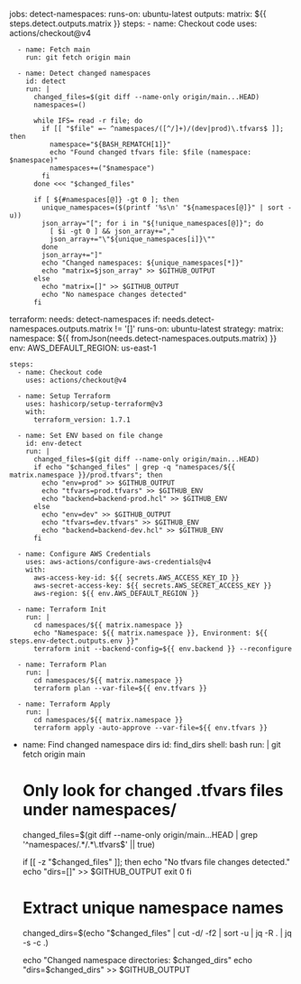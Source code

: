 jobs:
  detect-namespaces:
    runs-on: ubuntu-latest
    outputs:
      matrix: ${{ steps.detect.outputs.matrix }}
    steps:
      - name: Checkout code
        uses: actions/checkout@v4

      - name: Fetch main
        run: git fetch origin main

      - name: Detect changed namespaces
        id: detect
        run: |
          changed_files=$(git diff --name-only origin/main...HEAD)
          namespaces=()

          while IFS= read -r file; do
            if [[ "$file" =~ ^namespaces/([^/]+)/(dev|prod)\.tfvars$ ]]; then
              namespace="${BASH_REMATCH[1]}"
              echo "Found changed tfvars file: $file (namespace: $namespace)"
              namespaces+=("$namespace")
            fi
          done <<< "$changed_files"

          if [ ${#namespaces[@]} -gt 0 ]; then
            unique_namespaces=($(printf '%s\n' "${namespaces[@]}" | sort -u))
            json_array="["; for i in "${!unique_namespaces[@]}"; do
              [ $i -gt 0 ] && json_array+=","
              json_array+="\"${unique_namespaces[i]}\""
            done
            json_array+="]"
            echo "Changed namespaces: ${unique_namespaces[*]}"
            echo "matrix=$json_array" >> $GITHUB_OUTPUT
          else
            echo "matrix=[]" >> $GITHUB_OUTPUT
            echo "No namespace changes detected"
          fi

  terraform:
    needs: detect-namespaces
    if: needs.detect-namespaces.outputs.matrix != '[]'
    runs-on: ubuntu-latest
    strategy:
      matrix:
        namespace: ${{ fromJson(needs.detect-namespaces.outputs.matrix) }}
    env:
      AWS_DEFAULT_REGION: us-east-1

    steps:
      - name: Checkout code
        uses: actions/checkout@v4

      - name: Setup Terraform
        uses: hashicorp/setup-terraform@v3
        with:
          terraform_version: 1.7.1

      - name: Set ENV based on file change
        id: env-detect
        run: |
          changed_files=$(git diff --name-only origin/main...HEAD)
          if echo "$changed_files" | grep -q "namespaces/${{ matrix.namespace }}/prod.tfvars"; then
            echo "env=prod" >> $GITHUB_OUTPUT
            echo "tfvars=prod.tfvars" >> $GITHUB_ENV
            echo "backend=backend-prod.hcl" >> $GITHUB_ENV
          else
            echo "env=dev" >> $GITHUB_OUTPUT
            echo "tfvars=dev.tfvars" >> $GITHUB_ENV
            echo "backend=backend-dev.hcl" >> $GITHUB_ENV
          fi

      - name: Configure AWS Credentials
        uses: aws-actions/configure-aws-credentials@v4
        with:
          aws-access-key-id: ${{ secrets.AWS_ACCESS_KEY_ID }}
          aws-secret-access-key: ${{ secrets.AWS_SECRET_ACCESS_KEY }}
          aws-region: ${{ env.AWS_DEFAULT_REGION }}

      - name: Terraform Init
        run: |
          cd namespaces/${{ matrix.namespace }}
          echo "Namespace: ${{ matrix.namespace }}, Environment: ${{ steps.env-detect.outputs.env }}"
          terraform init --backend-config=${{ env.backend }} --reconfigure

      - name: Terraform Plan
        run: |
          cd namespaces/${{ matrix.namespace }}
          terraform plan --var-file=${{ env.tfvars }}

      - name: Terraform Apply
        run: |
          cd namespaces/${{ matrix.namespace }}
          terraform apply -auto-approve --var-file=${{ env.tfvars }}




- name: Find changed namespace dirs
  id: find_dirs
  shell: bash
  run: |
    git fetch origin main

    # Only look for changed .tfvars files under namespaces/
    changed_files=$(git diff --name-only origin/main...HEAD | grep '^namespaces/.*/.*\.tfvars$' || true)

    if [[ -z "$changed_files" ]]; then
      echo "No tfvars file changes detected."
      echo "dirs=[]" >> $GITHUB_OUTPUT
      exit 0
    fi

    # Extract unique namespace names
    changed_dirs=$(echo "$changed_files" | cut -d/ -f2 | sort -u | jq -R . | jq -s -c .)

    echo "Changed namespace directories: $changed_dirs"
    echo "dirs=$changed_dirs" >> $GITHUB_OUTPUT

